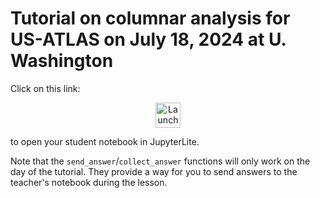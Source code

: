 # Tutorial on columnar analysis for US-ATLAS on July 18, 2024 at U. Washington

Click on this link:

<p align="center">
  <a href="https://jpivarski-talks.github.io/2024-07-18-usatlas-seattle-tutorial/lab/index.html?path=student.ipynb">
    <img src="https://jupyterlite.readthedocs.io/en/latest/_static/badge.svg" alt="Launch JupyterLite" height="40">
  </a>
</p>

to open your student notebook in JupyterLite.

Note that the `send_answer`/`collect_answer` functions will only work on the day of the tutorial. They provide a way for you to send answers to the teacher's notebook during the lesson.
